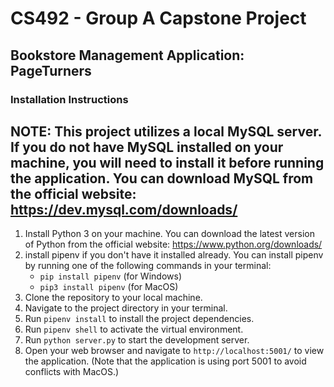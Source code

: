 # CS492 - Group A Capstone Project
## Bookstore Management Application: PageTurners

### Installation Instructions
## NOTE: This project utilizes a local MySQL server. If you do not have MySQL installed on your machine, you will need to install it before running the application. You can download MySQL from the official website: https://dev.mysql.com/downloads/

1. Install Python 3 on your machine. You can download the latest version of Python from the official website: https://www.python.org/downloads/
2. install pipenv if you don't have it installed already. You can install pipenv by running one of the following commands in your terminal:
    - `pip install pipenv` (for Windows)
    - `pip3 install pipenv` (for MacOS)
3. Clone the repository to your local machine.
4. Navigate to the project directory in your terminal.
5. Run `pipenv install` to install the project dependencies.
6. Run `pipenv shell` to activate the virtual environment.
7. Run `python server.py` to start the development server.
8. Open your web browser and navigate to `http://localhost:5001/` to view the application.
(Note that the application is using port 5001 to avoid conflicts with MacOS.)



